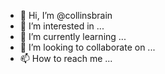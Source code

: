 - 👋 Hi, I’m @collinsbrain
- 👀 I’m interested in ...
- 🌱 I’m currently learning ...
- 💞️ I’m looking to collaborate on ...
- 📫 How to reach me ...

<!---
collinsbrain/collinsbrain is a ✨ special ✨ repository because its `README.md` (this file) appears on your GitHub profile.
You can click the Preview link to take a look at your changes.
--->
